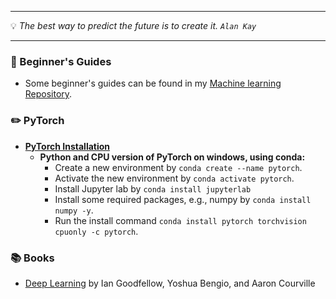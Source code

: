 
---

 :bulb: *The best way to predict the future is to create it. `Alan Kay`*    

---

### :paperclip:  Beginner's Guides
  - Some beginner's guides can be found in my [Machine learning Repository](https://github.com/zata213/path2ml).

### :pencil2: PyTorch
  - **[PyTorch Installation](https://pytorch.org/)**
    -  **Python and CPU version of PyTorch on windows, using conda:**
       - Create a new environment by `conda create --name pytorch`.
       - Activate the new environment by `conda activate pytorch`.
       - Install Jupyter lab by `conda install jupyterlab`
       - Install some required packages, e.g., numpy by `conda install numpy -y`.
       - Run the install command `conda install pytorch torchvision cpuonly -c pytorch`.
      
### :books: Books
  - [Deep Learning](http://www.deeplearningbook.org/) by Ian Goodfellow, Yoshua Bengio, and Aaron Courville
